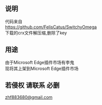 ## 说明
代码来自  
https://github.com/FelisCatus/SwitchyOmega  
下载的crx文件解压缩,删除了key  
## 用途
由于Microsoft Edge插件市场有李鬼  
现将其上架到Microsoft Edge插件市场  
## 若侵权 请联系 必删
zhf883680@gmail.com